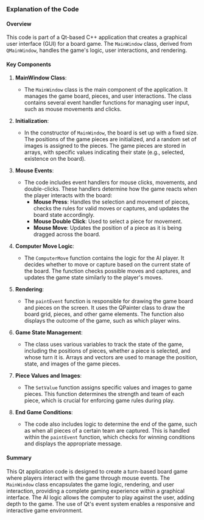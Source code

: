 ### Explanation of the Code

#### Overview

This code is part of a Qt-based C++ application that creates a graphical user interface (GUI) for a board game. The `MainWindow` class, derived from `QMainWindow`, handles the game's logic, user interactions, and rendering.

#### Key Components

1. **MainWindow Class**:
    - The `MainWindow` class is the main component of the application. It manages the game board, pieces, and user interactions. The class contains several event handler functions for managing user input, such as mouse movements and clicks.

2. **Initialization**:
    - In the constructor of `MainWindow`, the board is set up with a fixed size. The positions of the game pieces are initialized, and a random set of images is assigned to the pieces. The game pieces are stored in arrays, with specific values indicating their state (e.g., selected, existence on the board).

3. **Mouse Events**:
    - The code includes event handlers for mouse clicks, movements, and double-clicks. These handlers determine how the game reacts when the player interacts with the board:
        - **Mouse Press**: Handles the selection and movement of pieces, checks the rules for valid moves or captures, and updates the board state accordingly.
        - **Mouse Double Click**: Used to select a piece for movement.
        - **Mouse Move**: Updates the position of a piece as it is being dragged across the board.

4. **Computer Move Logic**:
    - The `ComputerMove` function contains the logic for the AI player. It decides whether to move or capture based on the current state of the board. The function checks possible moves and captures, and updates the game state similarly to the player's moves.

5. **Rendering**:
    - The `paintEvent` function is responsible for drawing the game board and pieces on the screen. It uses the QPainter class to draw the board grid, pieces, and other game elements. The function also displays the outcome of the game, such as which player wins.

6. **Game State Management**:
    - The class uses various variables to track the state of the game, including the positions of pieces, whether a piece is selected, and whose turn it is. Arrays and vectors are used to manage the position, state, and images of the game pieces.

7. **Piece Values and Images**:
    - The `SetValue` function assigns specific values and images to game pieces. This function determines the strength and team of each piece, which is crucial for enforcing game rules during play.

8. **End Game Conditions**:
    - The code also includes logic to determine the end of the game, such as when all pieces of a certain team are captured. This is handled within the `paintEvent` function, which checks for winning conditions and displays the appropriate message.

#### Summary

This Qt application code is designed to create a turn-based board game where players interact with the game through mouse events. The `MainWindow` class encapsulates the game logic, rendering, and user interaction, providing a complete gaming experience within a graphical interface. The AI logic allows the computer to play against the user, adding depth to the game. The use of Qt's event system enables a responsive and interactive game environment.
